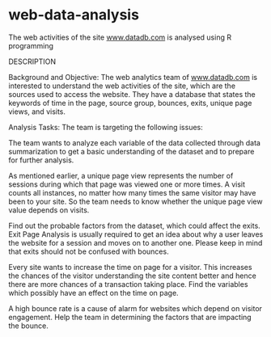 # web-data-analysis
The web activities of the site www.datadb.com is analysed using R programming

DESCRIPTION

Background and Objective:
The web analytics team of www.datadb.com is interested to understand the web activities of the site, which are the sources used to access the website. They have a database that states the keywords of time in the page, source group, bounces, exits, unique page views, and visits.

Analysis Tasks:
The team is targeting the following issues:

The team wants to analyze each variable of the data collected through data summarization to get a basic understanding of the dataset and to prepare for further analysis.

As mentioned earlier, a unique page view represents the number of sessions during which that page was viewed one or more times. A visit counts all instances, no matter how many times the same visitor may have been to your site. So the team needs to know whether the unique page view value depends on visits.

Find out the probable factors from the dataset, which could affect the exits. Exit Page Analysis is usually required to get an idea about why a user leaves the website for a session and moves on to another one. Please keep in mind that exits should not be confused with bounces.

Every site wants to increase the time on page for a visitor. This increases the chances of the visitor understanding the site content better and hence there are more chances of a transaction taking place. Find the variables which possibly have an effect on the time on page.

A high bounce rate is a cause of alarm for websites which depend on visitor engagement. Help the team in determining the factors that are impacting the bounce.
